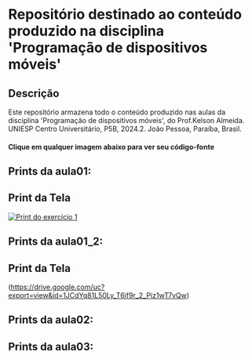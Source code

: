 # Repositório destinado ao conteúdo produzido na disciplina 'Programação de dispositivos móveis'

## Descrição
Este repositório armazena todo o conteúdo produzido nas aulas da disciplina 'Programação de dispositivos móveis', do Prof.Kelson Almeida. UNIESP Centro Universitário, P5B, 2024.2. João Pessoa, Paraíba, Brasil.


<h4><strong>Clique em qualquer imagem abaixo para ver seu código-fonte</strong></h4>

## Prints da aula01:
## Print da Tela
[![Print do exercício 1](https://drive.google.com/uc?export=view&id=1JCdYq81L50Ly_T6if9r_2_Piz1wT7vQw)](https://github.com/SymoneBCavalcantiC/PrgrmDispositivosMoveis/blob/main/aula01/src/components/Exercicio01.js)


## Prints da aula01_2:
## Print da Tela
(https://drive.google.com/uc?export=view&id=1JCdYq81L50Ly_T6if9r_2_Piz1wT7vQw)


## Prints da aula02:


## Prints da aula03:
